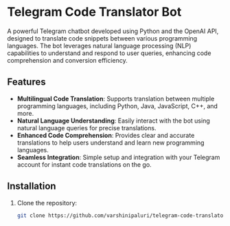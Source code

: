# Telegram Code Translator Bot

A powerful Telegram chatbot developed using Python and the OpenAI API, designed to translate code snippets between various programming languages. The bot leverages natural language processing (NLP) capabilities to understand and respond to user queries, enhancing code comprehension and conversion efficiency.

## Features

- **Multilingual Code Translation**: Supports translation between multiple programming languages, including Python, Java, JavaScript, C++, and more.
- **Natural Language Understanding**: Easily interact with the bot using natural language queries for precise translations.
- **Enhanced Code Comprehension**: Provides clear and accurate translations to help users understand and learn new programming languages.
- **Seamless Integration**: Simple setup and integration with your Telegram account for instant code translations on the go.

## Installation

1. Clone the repository:
   ```sh
   git clone https://github.com/varshinipaluri/telegram-code-translator-bot.git
